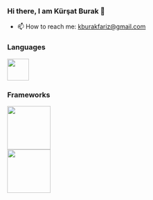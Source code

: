 ### Hi there, I am Kürşat Burak 👋

- 📫 How to reach me: kburakfariz@gmail.com


<h3>Languages</h3>
<img src="https://upload.wikimedia.org/wikipedia/commons/thumb/9/99/Unofficial_JavaScript_logo_2.svg/2048px-Unofficial_JavaScript_logo_2.svg.png" width="50px"</img>

<h3>Frameworks</h3>

<div class="row">
  <div float: "left"
  width: "33.33%"
  padding: "5px">
    <img src="https://blogaktuel.com/assets/files/uploads/nodejs-logo_157eed3b622ab7.png" width="100px"</img>
  </div>
  <div float: "left"
  width: "33.33%"
  padding: "5px">
    <img src="https://mehmetbutun.com/wp-content/uploads/2020/05/redis.png" width="100px"</img>
  </div>
</div>
